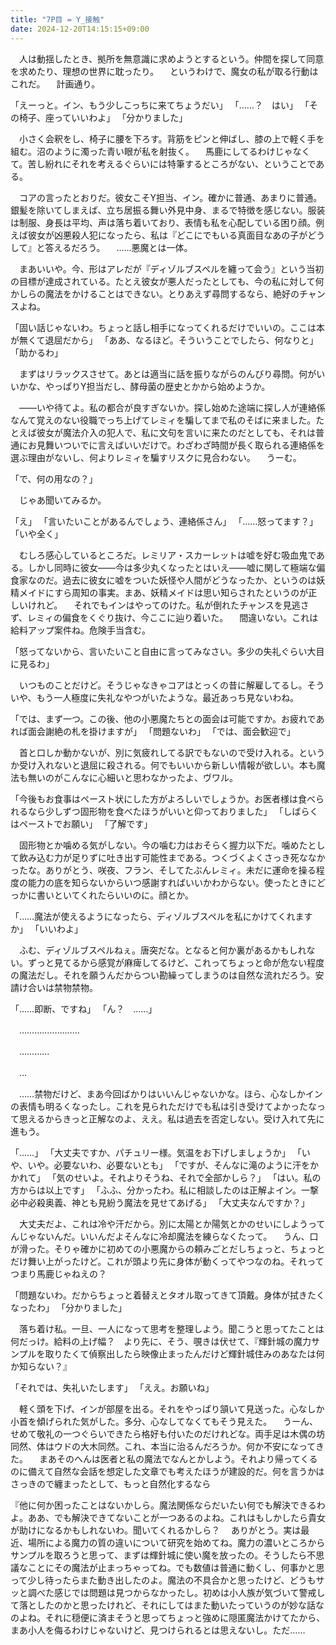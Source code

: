```yaml
---
title: "7P目 = Y_接触"
date: 2024-12-20T14:15:15+09:00
---
```

　人は動揺したとき、拠所を無意識に求めようとするという。仲間を探して同意を求めたり、理想の世界に耽ったり。
　というわけで、魔女の私が取る行動はこれだ。
　計画通り。

「えーっと。イン、もう少しこっちに来てちょうだい」
「……？　はい」
「その椅子、座っていいわよ」
「分かりました」

　小さく会釈をし、椅子に腰を下ろす。背筋をピンと伸ばし、膝の上で軽く手を組む。沼のように濁った青い眼が私を射抜く。
　馬鹿にしてるわけじゃなくて。苦し紛れにそれを考えるぐらいには特筆するところがない、ということである。

　コアの言ったとおりだ。彼女こそY担当、イン。確かに普通、あまりに普通。銀髪を除いてしまえば、立ち居振る舞い外見中身、まるで特徴を感じない。服装は制服、身長は平均、声は落ち着いており、表情も私を心配している困り顔。例えば彼女が凶悪殺人犯になったら、私は『どこにでもいる真面目なあの子がどうして』と答えるだろう。
　……悪魔とは一体。

　まあいいや。今、形はアレだが『ディゾルブスペルを纏って会う』という当初の目標が達成されている。たとえ彼女が悪人だったとしても、今の私に対して何かしらの魔法をかけることはできない。とりあえず尋問するなら、絶好のチャンスよね。

「固い話じゃないわ。ちょっと話し相手になってくれるだけでいいの。ここは本が無くて退屈だから」
「ああ、なるほど。そういうことでしたら、何なりと」
「助かるわ」

　まずはリラックスさせて。あとは適当に話を振りながらのんびり尋問。何がいいかな、やっぱりY担当だし、酵母菌の歴史とかから始めようか。

　――いや待てよ。私の都合が良すぎないか。探し始めた途端に探し人が連絡係なんて覚えのない役職でっち上げてレミィを騙してまで私のそばに来ました。たとえば彼女が魔法介入の犯人で、私に文句を言いに来たのだとしても、それは普通にお見舞いついでに言えばいいだけで。わざわざ時間が長く取られる連絡係を選ぶ理由がないし、何よりレミィを騙すリスクに見合わない。
　うーむ。

「で、何の用なの？」

　じゃあ聞いてみるか。

「え」
「言いたいことがあるんでしょう、連絡係さん」
「……怒ってます？」
「いや全く」

　むしろ感心しているところだ。レミリア・スカーレットは嘘を好む吸血鬼である。しかし同時に彼女――今は多少丸くなったとはいえ――嘘に関して極端な偏食家なのだ。過去に彼女に嘘をついた妖怪や人間がどうなったか、というのは妖精メイドにすら周知の事実。まあ、妖精メイドは思い知らされたというのが正しいけれど。
　それでもインはやってのけた。私が倒れたチャンスを見逃さず、レミィの偏食をくぐり抜け、今ここに辿り着いた。
　間違いない。これは給料アップ案件ね。危険手当含む。

「怒ってないから、言いたいこと自由に言ってみなさい。多少の失礼ぐらい大目に見るわ」

　いつものことだけど。そうじゃなきゃコアはとっくの昔に解雇してるし。そういや、もう一人極度に失礼なやつがいたような。最近あっち見ないわね。

「では、まず一つ。この後、他の小悪魔たちとの面会は可能ですか。お疲れであれば面会謝絶の札を掛けますが」
「問題ないわ」
「では、面会歓迎で」

　首と口しか動かないが、別に気疲れしてる訳でもないので受け入れる。というか受け入れないと退屈に殺される。何でもいいから新しい情報が欲しい。本も魔法も無いのがこんなに心細いと思わなかったよ、ヴワル。

「今後もお食事はペースト状にした方がよろしいでしょうか。お医者様は食べられるなら少しずつ固形物を食べたほうがいいと仰っておりました」
「しばらくはペーストでお願い」
「了解です」

　固形物とか噛める気がしない。今の噛む力はおそらく握力以下だ。噛めたとして飲み込む力が足りずに吐き出す可能性まである。つくづくよくさっき死ななかったな。ありがとう、咲夜、フラン、そしてたぶんレミィ。未だに運命を操る程度の能力の底を知らないからいつ感謝すればいいかわからない。使ったときにどっかに書いといてくれたらいいのに。顔とか。

「……魔法が使えるようになったら、ディゾルブスペルを私にかけてくれますか」
「いいわよ」

　ふむ、ディゾルブスペルねぇ。唐突だな。となると何か裏があるかもしれない。ずっと見てるから感覚が麻痺してるけど、これってちょっと命が危ない程度の魔法だし。それを願うんだからつい勘繰ってしまうのは自然な流れだろう。安請け合いは禁物禁物。

「……即断、ですね」
「ん？　……」



　……………………

　…………

　…


　……禁物だけど、まあ今回ばかりはいいんじゃないかな。ほら、心なしかインの表情も明るくなったし。これを見られただけでも私は引き受けてよかったなって思えるからきっと正解なのよ、ええ。私は過去を否定しない。受け入れて先に進もう。

「……」
「大丈夫ですか、パチュリー様。気温をお下げしましょうか」
「いや、いや。必要ないわ、必要ないとも」
「ですが、そんなに滝のように汗をかかれて」
「気のせいよ。それよりそうね、それで全部かしら？」
「はい。私の方からは以上です」
「ふふ、分かったわ。私に相談したのは正解よイン。一撃必中必殺奥義、神とも見紛う魔法を見せてあげる」
「大丈夫なんですか？」

　大丈夫だよ、これは冷や汗だから。別に太陽とか陽気とかのせいにしようってんじゃないんだ。いいんだよそんなに冷却魔法を練らなくたって。
　うん、口が滑った。そりゃ確かに初めての小悪魔からの頼みごとだしちょっと、ちょっとだけ舞い上がったけど。これが頭より先に身体が動くってやつなのね。それってつまり馬鹿じゃねえの？

「問題ないわ。だからちょっと着替えとタオル取ってきて頂戴。身体が拭きたくなったわ」
「分かりました」

　落ち着け私。一旦、一人になって思考を整理しよう。聞こうと思ってたことは何だっけ。給料の上げ幅？　より先に、そう、覗きは伏せて、『輝針城の魔力サンプルを取りたくて偵察出したら映像止まったんだけど輝針城住みのあなたは何か知らない？』

「それでは、失礼いたします」
「ええ。お願いね」

　軽く頭を下げ、インが部屋を出る。それをやっぱり頷いて見送った。心なしか小首を傾げられた気がした。多分、心なしてなくてもそう見えた。
　うーん、せめて敬礼の一つぐらいできたら格好も付いたのだけれどな。両手足は木偶の坊同然、体はウドの大木同然。これ、本当に治るんだろうか。何か不安になってきた。
　まあそのへんは医者と私の魔法でなんとかしよう。それより帰ってくるのに備えて自然な会話を想定した文章でも考えたほうが建設的だ。何を言うかはさっきので纏まったとして、もっと自然化するなら

『他に何か困ったことはないかしら。魔法関係ならだいたい何でも解決できるわよ。ああ、でも解決できてないことが一つあるのよね。これはもしかしたら貴女が助けになるかもしれないわ。聞いてくれるかしら？
　ありがとう。実は最近、場所による魔力の質の違いについて研究を始めてね。魔力の濃いところからサンプルを取ろうと思って、まずは輝針城に使い魔を放ったの。そうしたら不思議なことにその魔法が止まっちゃってね。でも数値は普通に動くし、何事かと思って少し待ったらまた動き出したのよ。魔法の不具合かと思ったけど、どうもサッと調べた感じでは問題は見つからなかったし。初めは小人族が気づいて警戒して落としたのかと思ったけれど、それにしてはまた動いたっていうのが妙な話なのよね。それに穏便に済まそうと思ってちょっと強めに隠匿魔法かけてたから、まあ小人を侮るわけじゃないけど、見つけられるとは思えないし。ただ……


　
